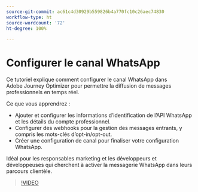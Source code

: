 ```yaml
---
source-git-commit: ac61c4d30929b559826b4a770fc10c26aec74830
workflow-type: ht
source-wordcount: '72'
ht-degree: 100%

---
```

# Configurer le canal WhatsApp

Ce tutoriel explique comment configurer le canal WhatsApp dans Adobe Journey Optimizer pour permettre la diffusion de messages professionnels en temps réel.

Ce que vous apprendrez :

* Ajouter et configurer les informations d’identification de l’API WhatsApp et les détails du compte professionnel.
* Configurer des webhooks pour la gestion des messages entrants, y compris les mots-clés d’opt-in/opt-out.
* Créer une configuration de canal pour finaliser votre configuration WhatsApp.

Idéal pour les responsables marketing et les développeurs et développeuses qui cherchent à activer la messagerie WhatsApp dans leurs parcours clientèle.

>[!VIDEO](https://video.tv.adobe.com/v/3470270/?captions=fre_fr&learn=on&enablevpops)
